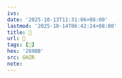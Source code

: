 ```yaml
---
ivs:
date: '2025-10-13T11:31:06+08:00'
lastmod: '2025-10-14T06:42:24+08:00'
title: 󰨓
url: 󰨓
tags: [𦦻]
hex: '269BB'
src: GHZR
note:
---
```


